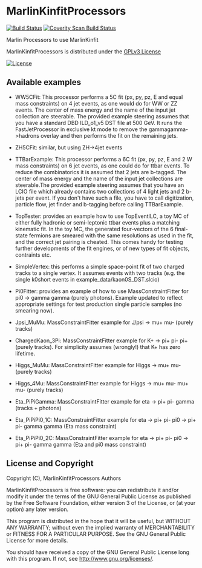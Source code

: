 # MarlinKinfitProcessors
[![Build Status](https://travis-ci.org/iLCSoft/MarlinKinfitProcessors.svg?branch=master)](https://travis-ci.org/iLCSoft/MarlinKinfitProcessors)
[![Coverity Scan Build Status](https://scan.coverity.com/projects/12362/badge.svg)](https://scan.coverity.com/projects/ilcsoft-marlinkinfitprocessors)

Marlin Processors to use MarlinKinfit

MarlinKinfitProcessors is distributed under the [GPLv3 License](http://www.gnu.org/licenses/gpl-3.0.en.html)

[![License](https://www.gnu.org/graphics/gplv3-127x51.png)](https://www.gnu.org/licenses/gpl-3.0.en.html)

## Available examples

* WW5CFit: This processor performs a 5C fit (px, py, pz, E and equal  mass constraints) on 4 jet events, as one would do for WW or ZZ events. The center of mass energy and the name of the input jet collection are steerable. The provided example steering assumes that you have a standard DBD ILD_o1_v5 DST file at 500 GeV. It runs the FastJetProcessor in exclusive kt mode to remove the gammagamma->hadrons overlay and then performs the fit on the remaining jets.

* ZH5CFit: similar, but using ZH->4jet events 

* TTBarExample: This processor performs a 6C fit (px, py, pz, E and 2 W mass constraints) on 6 jet events, as one could do for ttbar events. To reduce the combinatorics it is assumed that 2 jets are b-tagged. The center of mass energy and the name of the input jet collections are steerable.The provided example steering assumes that you have an LCIO file which already contains two collections of 4 light jets and 2 b-jets per event. If you don't have such a file, you have to call digitization, particle flow, jet finder and b-tagging before calling TTBarExample. 

* TopTester: provides an example how to use TopEventILC, a toy MC of either fully hadronic or semi-leptonic ttbar events plus a matching kinematic fit. In the toy MC, the generated four-vectors of the 6 final-state fermions are smeared with the same resolutions as used in the fit, and the correct jet pairing is cheated. This comes handy for testing further developments of the fit engines, or of new types of fit objects, contraints etc. 

* SimpleVertex: this performs a simple space-point fit of two charged tracks to a single vertex. It assumes events with two tracks (e.g. the single k0short events in example_data/kaon0S_DST.slcio)

* Pi0Fitter: provides an example of how to use MassConstraintFitter for pi0 -> gamma gamma (purely photons).
  Example updated to reflect appropriate settings for test production single particle samples (no smearing now).

* Jpsi_MuMu: MassConstraintFitter example for J/psi -> mu+ mu- (purely tracks)

* ChargedKaon_3Pi: MassConstraintFitter example for K+ -> pi+ pi- pi+ (purely tracks).
  For simplicity assumes (wrongly!) that K+ has zero lifetime.

* Higgs_MuMu: MassConstraintFitter example for Higgs -> mu+ mu- (purely tracks)

* Higgs_4Mu: MassConstraintFitter example for Higgs -> mu+ mu- mu+ mu- (purely tracks)

* Eta_PiPiGamma: MassConstraintFitter example for eta -> pi+ pi- gamma (tracks + photons)

* Eta_PiPiPi0_1C: MassConstraintFitter example for eta -> pi+ pi- pi0 -> pi+ pi- gamma gamma (Eta mass constraint)

* Eta_PiPiPi0_2C: MassConstraintFitter example for eta -> pi+ pi- pi0 -> pi+ pi- gamma gamma (Eta and pi0 mass constraint)

## License and Copyright
Copyright (C), MarlinKinfitProcessors Authors

MarlinKinfitProcessors is free software: you can redistribute it and/or modify it under the terms of the GNU General Public License as published by the Free Software Foundation, either version 3 of the License, or (at your option) any later version.

This program is distributed in the hope that it will be useful, but WITHOUT ANY WARRANTY; without even the implied warranty of MERCHANTABILITY or FITNESS FOR A PARTICULAR PURPOSE.  See the GNU General Public License for more details.

You should have received a copy of the GNU General Public License long with this program.  If not, see <http://www.gnu.org/licenses/>.
